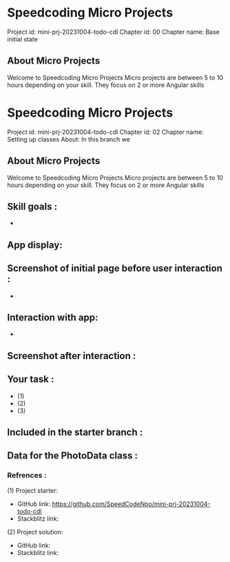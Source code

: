 # Speedcoding Micro Projects

Project id: mini-prj-20231004-todo-cdl
Chapter id: 00
Chapter name: Base initial state

## About Micro Projects

Welcome to Speedcoding Micro Projects
Micro projects are between 5 to 10 hours depending on your skill.
They focus on 2 or more Angular skills


# Speedcoding Micro Projects

Project id: mini-prj-20231004-todo-cdl
Chapter id: 02
Chapter name: Setting up classes
About:
   In this branch we 
## About Micro Projects

Welcome to Speedcoding Micro Projects
Micro projects are between 5 to 10 hours depending on your skill.
They focus on 2 or more Angular skills

## Skill goals :

- 

## App display:

  ## Screenshot of initial page before user interaction :

-
## Interaction with app:

-
## Screenshot after interaction :

## Your task :

- (1) 
- (2) 
- (3) 

## Included in the starter branch :

## Data for the PhotoData class :

### Refrences :

(1) Project starter:

- GitHub link: https://github.com/SpeedCodeNpo/mini-prj-20231004-todo-cdl
- Stackblitz link:

(2) Project solution:

- GitHub link: 
- Stackblitz link: